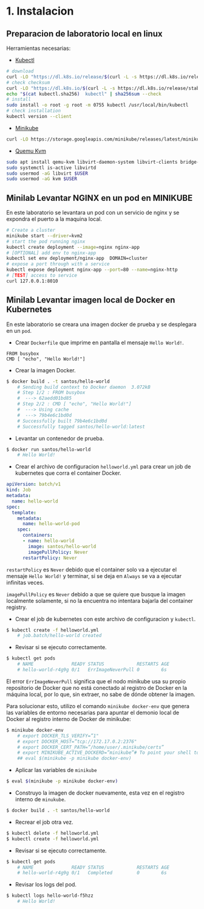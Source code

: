 # 1. Instalacion
<!-- Mis anotaciones de kubernetes -->


## Preparacion de laboratorio local en linux

Herramientas necesarias:

- [Kubectl](https://kubernetes.io/docs/tasks/tools/install-kubectl-linux/)
```bash
# download
curl -LO "https://dl.k8s.io/release/$(curl -L -s https://dl.k8s.io/release/stable.txt)/bin/linux/amd64/kubectl"
# check checksum 
curl -LO "https://dl.k8s.io/$(curl -L -s https://dl.k8s.io/release/stable.txt)/bin/linux/amd64/kubectl.sha256"
echo "$(cat kubectl.sha256)  kubectl" | sha256sum --check
# install 
sudo install -o root -g root -m 0755 kubectl /usr/local/bin/kubectl
# check installation
kubectl version --client
```
<!-- - minikube con kvm o virtualbox -->
- [Minikube](https://minikube.sigs.k8s.io/docs/start/)
```bash
curl -LO https://storage.googleapis.com/minikube/releases/latest/minikube-linux-amd64
```
- [Quemu Kvm](https://linuxize.com/post/how-to-install-kvm-on-ubuntu-20-04/)
```sh
sudo apt install qemu-kvm libvirt-daemon-system libvirt-clients bridge-utils virtinst virt-manager
sudo systemctl is-active libvirtd
sudo usermod -aG libvirt $USER
sudo usermod -aG kvm $USER
```





## Minilab Levantar NGINX en un pod en MINIKUBE
En este laboratorio se levantara un pod con un servicio de nginx y se expondra el puerto a la maquina local.

```bash
# Create a cluster
minikube start --driver=kvm2
# start the pod running nginx
kubectl create deployment --image=nginx nginx-app
# [OPTIONAL] add env to nginx-app
kubectl set env deployment/nginx-app  DOMAIN=cluster
# expose a port through with a service
kubectl expose deployment nginx-app --port=80 --name=nginx-http
# [TEST] access to service
curl 127.0.0.1:8010
```


## Minilab Levantar  imagen local de Docker en Kubernetes
En este laboratorio se creara una imagen docker de prueba  y se desplegara en un `pod`.

* Crear `Dockerfile`  que imprime en pantalla el mensaje `Hello World!`.

```docker
FROM busybox
CMD [ "echo", "Hello World!"]
```

* Crear la imagen Docker.

```bash
$ docker build . -t santos/hello-world
    # Sending build context to Docker daemon  3.072kB
    # Step 1/2 : FROM busybox
    #  ---> 62aedd01bd85
    # Step 2/2 : CMD [ "echo", "Hello World!"]
    #  ---> Using cache
    #  ---> 79b4e6c1bd0d
    # Successfully built 79b4e6c1bd0d
    # Successfully tagged santos/hello-world:latest

```

* Levantar un contenedor de prueba.

```bash
$ docker run santos/hello-world
    # Hello World!
```

* Crear el archivo de configuracion `helloworld.yml` para crear un job de kubernetes que corra el container  Docker.
```yaml
apiVersion: batch/v1
kind: Job
metadata:
  name: hello-world
spec:
  template:
    metadata:
      name: hello-world-pod
    spec:
      containers:
      - name: hello-world
        image: santos/hello-world
        imagePullPolicy: Never
      restartPolicy: Never
```
`restartPolicy` es `Never` debido que el container solo va a ejecutar el mensaje `Hello World!` y terminar, si se deja en `Always` se va a ejecutar infinitas veces.

`imagePullPolicy` es `Never` debido a que se quiere que busque la imagen localmente solamente, si no la encuentra no intentara bajarla del container registry.


* Crear el job de kubernetes con este archivo de configuracion y `kubectl`.
```sh
$ kubectl create -f helloworld.yml
    # job.batch/hello-world created
```

* Revisar si se ejecuto correctamente.
```sh
$ kubectl get pods
    # NAME              READY STATUS            RESTARTS AGE
    # hello-world-r4g9g 0/1   ErrImageNeverPull 0        6s
```

El error  `ErrImageNeverPull`  significa  que el nodo minikube usa su propio repositorio de Docker que no está conectado al registro de Docker en la máquina local, por lo que, sin extraer, no sabe de dónde obtener la imagen.

Para solucionar esto, utilizo el comando `minikube docker-env` que genera las variables de entorno necesarias para apuntar el demonio local de Docker al registro interno de Docker de minikube:

```sh
$ minikube docker-env
    # export DOCKER_TLS_VERIFY=”1"
    # export DOCKER_HOST=”tcp://172.17.0.2:2376"
    # export DOCKER_CERT_PATH=”/home/user/.minikube/certs”
    # export MINIKUBE_ACTIVE_DOCKERD=”minikube”# To point your shell to minikube’s docker-daemon, run:
    ## eval $(minikube -p minikube docker-env)

```

* Aplicar las variables de `minikube`
```sh
$ eval $(minikube -p minikube docker-env)
```

* Construyo la imagen de docker nuevamente, esta vez en el registro interno de `minukube`.
```sh
$ docker build . -t santos/hello-world
```

* Recrear el job otra vez.
```sh
$ kubectl delete -f helloworld.yml
$ kubectl create -f helloworld.yml
```

* Revisar si se ejecuto correctamente.
```sh
$ kubectl get pods
    # NAME              READY STATUS            RESTARTS AGE
    # hello-world-r4g9g 0/1   Completed         0        6s
```

* Revisar los logs del pod.
```sh
$ kubectl logs hello-world-f5hzz
    # Hello World!
```